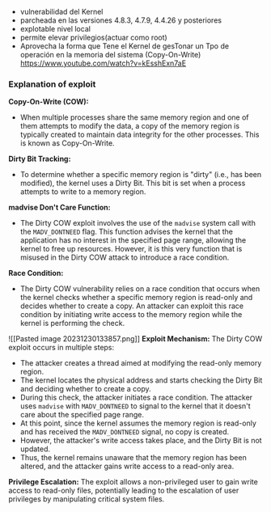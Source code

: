 - vulnerabilidad del Kernel
- parcheada en las versiones 4.8.3, 4.7.9, 4.4.26 y posteriores
- explotable nivel local
- permite elevar privilegios(actuar como root)
- Aprovecha la forma que Tene el Kernel de gesTonar un Tpo de
operación en la memoria del sistema (Copy-On-Write)
https://www.youtube.com/watch?v=kEsshExn7aE
### Explanation of exploit
**Copy-On-Write (COW):** 
- When multiple processes share the same memory region and one of them attempts to modify the data, a copy of the memory region is typically created to maintain data integrity for the other processes. This is known as Copy-On-Write.

**Dirty Bit Tracking:** 
- To determine whether a specific memory region is "dirty" (i.e., has been modified), the kernel uses a Dirty Bit. This bit is set when a process attempts to write to a memory region.

**madvise Don't Care Function:** 
- The Dirty COW exploit involves the use of the `madvise` system call with the `MADV_DONTNEED` flag. This function advises the kernel that the application has no interest in the specified page range, allowing the kernel to free up resources. However, it is this very function that is misused in the Dirty COW attack to introduce a race condition.

**Race Condition:** 
- The Dirty COW vulnerability relies on a race condition that occurs when the kernel checks whether a specific memory region is read-only and decides whether to create a copy. An attacker can exploit this race condition by initiating write access to the memory region while the kernel is performing the check.

![[Pasted image 20231230133857.png]]
**Exploit Mechanism:** 
The Dirty COW exploit occurs in multiple steps:
- The attacker creates a thread aimed at modifying the read-only memory region.
- The kernel locates the physical address and starts checking the Dirty Bit and deciding whether to create a copy.
- During this check, the attacker initiates a race condition. The attacker uses `madvise` with `MADV_DONTNEED` to signal to the kernel that it doesn't care about the specified page range.
- At this point, since the kernel assumes the memory region is read-only and has received the `MADV_DONTNEED` signal, no copy is created.
- However, the attacker's write access takes place, and the Dirty Bit is not updated.
- Thus, the kernel remains unaware that the memory region has been altered, and the attacker gains write access to a read-only area.

**Privilege Escalation:** 
The exploit allows a non-privileged user to gain write access to read-only files, potentially leading to the escalation of user privileges by manipulating critical system files.

